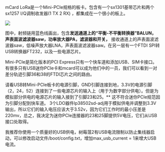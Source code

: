 mCard LoRa是一个Mini-PCIe规格的板卡。包含有一个sx1301基带芯片和两个sx1257 I/Q调制收发器(1 TX 2 RX) ，都集成在一个很小的板上。

![](https://camo.githubusercontent.com/dd5e469406dad76d44edd2f665bb8695a7496e61/68747470733a2f2f7777772e64726f70626f782e636f6d2f732f643573616865336f306d336763796e2f6d63617264312e626d702e6a70673f646c3d31)

图中，射频链用蓝色线画出，包含**发送通道上的“平衡-不平衡转换器”BALUN，声表面波滤波器saw，功率放大器PA，滤波器和开关，** 接收通道上的声表面波滤波器saw，低噪声放大器LNA，声表面波滤波器saw。在另一层有一个FTDI SPI转USB转换器FT232，以及一些电源芯片。

Mini-PCIe是简化版本的PCI Express只有一个快车道和添加USB、SIM卡接口。有很多只有USB迷你PCIe卡和mcard可以成为他们中的一员，我们可以看到一对差分轨迹引脚36和38的FTDI芯片之间的路由。

请看USB转Mini-PCIe板卡的电源引脚，GND引脚连接到地，3.3V的电源引脚（2，24，52）连接到了一些电源芯片的输入上（用于为数字部分供电）。但是为模拟部分供电的电源芯片的输入接到了引脚23和25。** 这不符合迷你PCIe规范因为引脚分配到快车道。 3个LDO器件lp38502sd-adj用于模拟供电并调整到3.3V输出，所以它们的输入电压应该大于3.52v，因为它们工作时的最小压差是220mv，总之，我决定为迷你PCIe连接器的23和25脚提供5V电压，它们从USB接口处取得。

我推荐你使用一个质量好的USB供电，树莓蒎2有USB电流限制以防止集线器启动，可以修改启动文件/boot/config.txt，增加max_usb_current = 1来增大USB电流。



